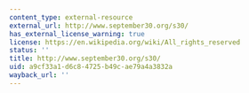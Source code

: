 ```yaml
---
content_type: external-resource
external_url: http://www.september30.org/s30/
has_external_license_warning: true
license: https://en.wikipedia.org/wiki/All_rights_reserved
status: ''
title: http://www.september30.org/s30/
uid: a9cf33a1-d6c8-4725-b49c-ae79a4a3832a
wayback_url: ''
---
```

